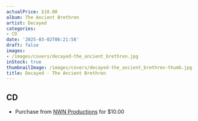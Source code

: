 ```yaml
---
actualPrice: $10.00
album: The Ancient Brethren
artist: Decayed
categories:
- CD
date: '2025-03-02T06:21:58'
draft: false
images:
- /images/covers/decayed-the_ancient_brethren.jpg
inStock: true
thumbnailImage: /images/covers/decayed-the_ancient_brethren-thumb.jpg
title: Decayed - The Ancient Brethren
---
```


## CD
* Purchase from [NWN Productions](http://shop.nwnprod.com/index.php?route=product/product&path=93&product_id=15081&sort=pd.name&order=ASC) for $10.00
